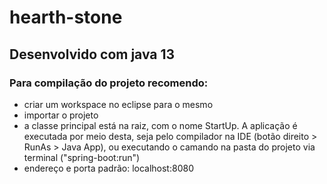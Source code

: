 # hearth-stone

## Desenvolvido com java 13
### Para compilação do projeto recomendo:
<ul>
 <li>criar um workspace no eclipse para o mesmo
 <li>importar o projeto
 <li>a classe principal está na raiz, com o nome StartUp. A aplicação é executada por meio desta, seja pelo compilador na IDE (botão direito > RunAs > Java App), ou executando o camando na pasta do projeto via terminal ("spring-boot:run")
 <li>endereço e porta padrão: localhost:8080
</ul>
